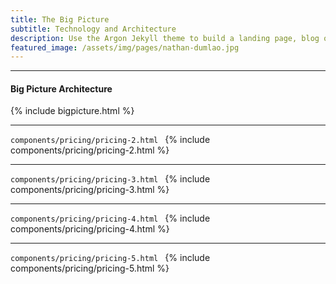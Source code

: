 ```yaml
---
title: The Big Picture
subtitle: Technology and Architecture
description: Use the Argon Jekyll theme to build a landing page, blog or complete website.
featured_image: /assets/img/pages/nathan-dumlao.jpg
---
```


--- 
#### Big Picture Architecture

{% include bigpicture.html %}

---
```components/pricing/pricing-2.html ```
{% include components/pricing/pricing-2.html %}

---
```components/pricing/pricing-3.html ```
{% include components/pricing/pricing-3.html %}

---
```components/pricing/pricing-4.html ```
{% include components/pricing/pricing-4.html %}

---
```components/pricing/pricing-5.html ```
{% include components/pricing/pricing-5.html %}
<!--stackedit_data:
eyJoaXN0b3J5IjpbLTEwNTM1NjQ0NDIsLTE4NTgxMDgwNDIsLT
ExOTkzMzI0MzVdfQ==
-->